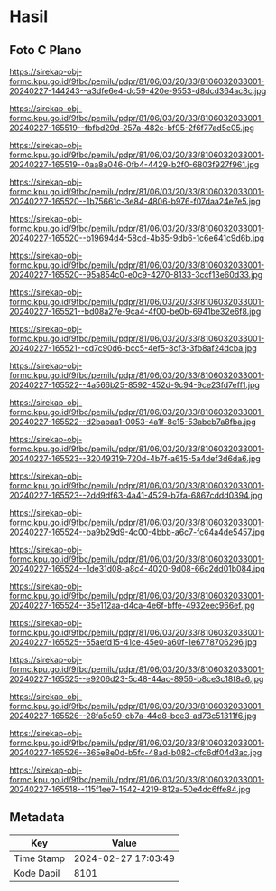 # Hasil

## Foto C Plano

https://sirekap-obj-formc.kpu.go.id/9fbc/pemilu/pdpr/81/06/03/20/33/8106032033001-20240227-144243--a3dfe6e4-dc59-420e-9553-d8dcd364ac8c.jpg

https://sirekap-obj-formc.kpu.go.id/9fbc/pemilu/pdpr/81/06/03/20/33/8106032033001-20240227-165519--fbfbd29d-257a-482c-bf95-2f6f77ad5c05.jpg

https://sirekap-obj-formc.kpu.go.id/9fbc/pemilu/pdpr/81/06/03/20/33/8106032033001-20240227-165519--0aa8a046-0fb4-4429-b2f0-6803f927f961.jpg

https://sirekap-obj-formc.kpu.go.id/9fbc/pemilu/pdpr/81/06/03/20/33/8106032033001-20240227-165520--1b75661c-3e84-4806-b976-f07daa24e7e5.jpg

https://sirekap-obj-formc.kpu.go.id/9fbc/pemilu/pdpr/81/06/03/20/33/8106032033001-20240227-165520--b19694d4-58cd-4b85-9db6-1c6e641c9d6b.jpg

https://sirekap-obj-formc.kpu.go.id/9fbc/pemilu/pdpr/81/06/03/20/33/8106032033001-20240227-165520--95a854c0-e0c9-4270-8133-3ccf13e60d33.jpg

https://sirekap-obj-formc.kpu.go.id/9fbc/pemilu/pdpr/81/06/03/20/33/8106032033001-20240227-165521--bd08a27e-9ca4-4f00-be0b-6941be32e6f8.jpg

https://sirekap-obj-formc.kpu.go.id/9fbc/pemilu/pdpr/81/06/03/20/33/8106032033001-20240227-165521--cd7c90d6-bcc5-4ef5-8cf3-3fb8af24dcba.jpg

https://sirekap-obj-formc.kpu.go.id/9fbc/pemilu/pdpr/81/06/03/20/33/8106032033001-20240227-165522--4a566b25-8592-452d-9c94-9ce23fd7eff1.jpg

https://sirekap-obj-formc.kpu.go.id/9fbc/pemilu/pdpr/81/06/03/20/33/8106032033001-20240227-165522--d2babaa1-0053-4a1f-8e15-53abeb7a8fba.jpg

https://sirekap-obj-formc.kpu.go.id/9fbc/pemilu/pdpr/81/06/03/20/33/8106032033001-20240227-165523--32049319-720d-4b7f-a615-5a4def3d6da6.jpg

https://sirekap-obj-formc.kpu.go.id/9fbc/pemilu/pdpr/81/06/03/20/33/8106032033001-20240227-165523--2dd9df63-4a41-4529-b7fa-6867cddd0394.jpg

https://sirekap-obj-formc.kpu.go.id/9fbc/pemilu/pdpr/81/06/03/20/33/8106032033001-20240227-165524--ba9b29d9-4c00-4bbb-a6c7-fc64a4de5457.jpg

https://sirekap-obj-formc.kpu.go.id/9fbc/pemilu/pdpr/81/06/03/20/33/8106032033001-20240227-165524--1de31d08-a8c4-4020-9d08-66c2dd01b084.jpg

https://sirekap-obj-formc.kpu.go.id/9fbc/pemilu/pdpr/81/06/03/20/33/8106032033001-20240227-165524--35e112aa-d4ca-4e6f-bffe-4932eec966ef.jpg

https://sirekap-obj-formc.kpu.go.id/9fbc/pemilu/pdpr/81/06/03/20/33/8106032033001-20240227-165525--55aefd15-41ce-45e0-a60f-1e6778706296.jpg

https://sirekap-obj-formc.kpu.go.id/9fbc/pemilu/pdpr/81/06/03/20/33/8106032033001-20240227-165525--e9206d23-5c48-44ac-8956-b8ce3c18f8a6.jpg

https://sirekap-obj-formc.kpu.go.id/9fbc/pemilu/pdpr/81/06/03/20/33/8106032033001-20240227-165526--28fa5e59-cb7a-44d8-bce3-ad73c51311f6.jpg

https://sirekap-obj-formc.kpu.go.id/9fbc/pemilu/pdpr/81/06/03/20/33/8106032033001-20240227-165526--365e8e0d-b5fc-48ad-b082-dfc6df04d3ac.jpg

https://sirekap-obj-formc.kpu.go.id/9fbc/pemilu/pdpr/81/06/03/20/33/8106032033001-20240227-165518--115f1ee7-1542-4219-812a-50e4dc6ffe84.jpg


## Metadata

| Key        | Value               |
| ---------- | ------------------- |
| Time Stamp | 2024-02-27 17:03:49 |
| Kode Dapil | 8101                |



